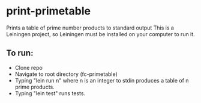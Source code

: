 # print-primetable
Prints a table of prime number products to standard output
This is a Leiningen project, so Leiningen must be installed on your computer to run it.

## To run:
- Clone repo
- Navigate to root directory (fc-primetable)
- Typing "lein run n" where n is an integer to stdin produces a table of n prime products.
- Typing "lein test" runs tests.
